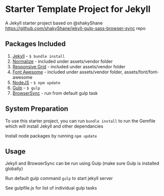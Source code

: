 Starter Template Project for Jekyll
===================================

A Jekyll starter project based on @shakyShane https://github.com/shakyShane/jekyll-gulp-sass-browser-sync repo

## Packages Included

1. [Jekyll](http://jekyllrb.com/) - `$ bundle install`
2. [Normalize](https://necolas.github.io/normalize.css/) - included under assets/vendor folder
3. [Responsive Grid](http://www.responsivegridsystem.com/) - included under assets/vendor folder
4. [Font Awesome](http://fontawesome.io/) - included under assets/vendor folder, assets/font/font-awesome
5. [NodeJS](https://nodejs.org/) - `$ npm update`
6. [Gulp](http://gulpjs.com/) - `$ gulp`
7. [BrowserSync](https://www.browsersync.io/) - run from default gulp task

## System Preparation

To use this starter project, you can run ```bundle install``` to run the Gemfile which will install Jekyll and other dependancies

Install node packages by running ```npm update```

## Usage

Jekyll and BrowserSync can be run using Gulp (make sure Gulp is installed globally)

Run default gulp command ```gulp``` to start jekyll server

See gulpfile.js for list of individual gulp tasks

